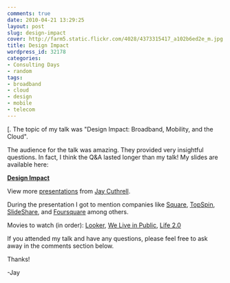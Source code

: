 ```yaml
---
comments: true
date: 2010-04-21 13:29:25
layout: post
slug: design-impact
cover: http://farm5.static.flickr.com/4028/4373315417_a102b6ed2e_m.jpg
title: Design Impact
wordpress_id: 32178
categories:
- Consulting Days
- random
tags:
- broadband
- cloud
- design
- mobile
- telecom
---
```


[.  The topic of my talk was "Design Impact: Broadband, Mobility, and the Cloud".




The audience for the talk was amazing.  They provided very insightful questions.  In fact, I think the Q&A lasted longer than my talk!  My slides are available here:




**[Design Impact](http://www.slideshare.net/qthrul/design-impact)**







View more [presentations](http://www.slideshare.net/) from [Jay Cuthrell](http://www.slideshare.net/qthrul).







During the presentation I got to mention companies like [Square](https://squareup.com/), [TopSpin](http://topspin.net/), [SlideShare](http://www.slideshare.net/qthrul), and [Foursquare](http://foursquare.com/user/qthrul) among others.




Movies to watch (in order): [Looker](http://www.imdb.com/title/tt0082677/), [We Live in Public](http://www.imdb.com/title/tt0498329/), [Life 2.0](http://www.imdb.com/title/tt1518809/)




If you attended my talk and have any questions, please feel free to ask away in the comments section below.




Thanks!




-Jay
